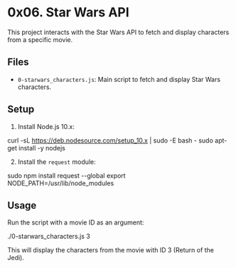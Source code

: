 # 0x06. Star Wars API

This project interacts with the Star Wars API to fetch and display characters from a specific movie.

## Files

- `0-starwars_characters.js`: Main script to fetch and display Star Wars characters.

## Setup

1. Install Node.js 10.x:

curl -sL https://deb.nodesource.com/setup_10.x | sudo -E bash -
sudo apt-get install -y nodejs

2. Install the `request` module:

sudo npm install request --global
export NODE_PATH=/usr/lib/node_modules

## Usage

Run the script with a movie ID as an argument:

./0-starwars_characters.js 3


This will display the characters from the movie with ID 3 (Return of the Jedi).
